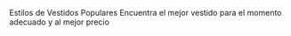 Estilos de Vestidos Populares
Encuentra el mejor vestido para el momento adecuado y al mejor precio
